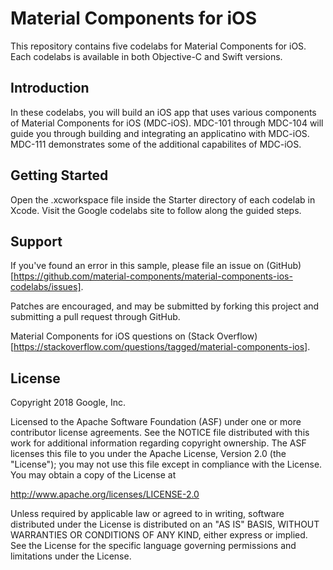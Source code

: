 Material Components for iOS
============

This repository contains five codelabs for Material Components for iOS.  Each codelabs is
available in both Objective-C and Swift versions.

Introduction
------------
In these codelabs, you will build an iOS app that uses various components of Material
Components for iOS (MDC-iOS). MDC-101 through MDC-104 will guide you through building
and integrating an applicatino with MDC-iOS.  MDC-111 demonstrates some of the additional
capabilites of MDC-iOS.

Getting Started
---------------
Open the .xcworkspace file inside the Starter directory of each codelab in Xcode.
Visit the Google codelabs site to follow along the guided steps.

Support
-------

If you've found an error in this sample, please file an issue on (GitHub)[https://github.com/material-components/material-components-ios-codelabs/issues].

Patches are encouraged, and may be submitted by forking this project and
submitting a pull request through GitHub.

Material Components for iOS questions on (Stack Overflow)[https://stackoverflow.com/questions/tagged/material-components-ios].


License
-------

Copyright 2018 Google, Inc.

Licensed to the Apache Software Foundation (ASF) under one or more contributor
license agreements.  See the NOTICE file distributed with this work for
additional information regarding copyright ownership.  The ASF licenses this
file to you under the Apache License, Version 2.0 (the "License"); you may not
use this file except in compliance with the License.  You may obtain a copy of
the License at

  http://www.apache.org/licenses/LICENSE-2.0

Unless required by applicable law or agreed to in writing, software
distributed under the License is distributed on an "AS IS" BASIS, WITHOUT
WARRANTIES OR CONDITIONS OF ANY KIND, either express or implied.  See the
License for the specific language governing permissions and limitations under
the License.
